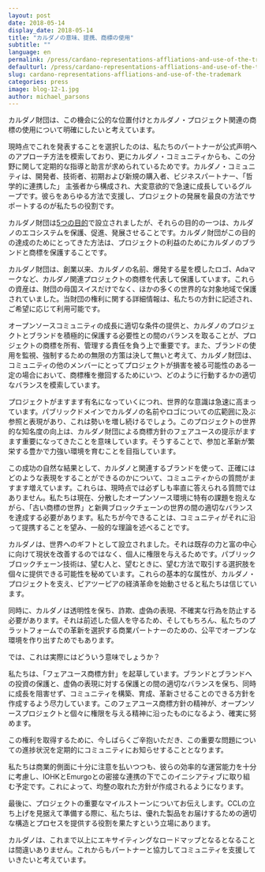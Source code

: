 ```yaml
---
layout: post
date: 2018-05-14
display_date: 2018-05-14
title: "カルダノの意味、提携、商標の使用"
subtitle: ""
language: en
permalink: /press/cardano-representations-affliations-and-use-of-the-trademark/
defaulturl: /press/cardano-representations-affliations-and-use-of-the-trademark/
slug: cardano-representations-affliations-and-use-of-the-trademark
categories: press
image: blog-12-1.jpg
author: michael_parsons
---
```


カルダノ財団は、この機会に公的な位置付けとカルダノ・プロジェクト関連の商標の使用について明確にしたいと考えています。<!--break-->

現時点でこれを発表することを選択したのは、私たちのパートナーが公式声明へのアプローチ方法を模索しており、更にカルダノ・コミュニティからも、この分野に関して定期的な指導と助言が求められているためです。カルダノ・コミュニティは、開発者、技術者、初期および新規の購入者、ビジネスパートナー、「哲学的に連携した」 主張者から構成され、大変意欲的で急速に成長しているグループです。彼らをあらゆる方法で支援し、プロジェクトの発展を最良の方法でサポートするのが私たちの役割です。

カルダノ財団は[5つの目的](https://cardanofoundation.org/ja/foundation/)で設立されましたが、それらの目的の一つは、カルダノのエコシステムを保護、促進、発展させることです。カルダノ財団がこの目的の達成のためにとってきた方法は、プロジェクトの利益のためにカルダノのブランドと商標を保護することです。

カルダノ財団は、創業以来、カルダノの名前、爆発する星を模したロゴ、Adaマークなど、カルダノ関連プロジェクトの商標を代表して保護しています。これらの資産は、財団の母国スイスだけでなく、ほかの多くの世界的な対象地域で保護されていました。当財団の権利に関する詳細情報は、私たちの方針に記述され、ご希望に応じて利用可能です。


オープンソースコミュニティの成長に適切な条件の提供と、カルダノのプロジェクトとブランドを積極的に保護する必要性との間のバランスを取ることが、プロジェクトの商標を所有、管理する責任を負う上で重要です。また、ブランドの使用を監視、強制するための無限の方策は決して無いと考えて、カルダノ財団は、コミュニティの他のメンバーにとってプロジェクトが損害を被る可能性のある一定の場合において、商標権を撤回するためにいつ、どのように行動するかの適切なバランスを模索しています。

プロジェクトがますます有名になっていくにつれ、世界的な意識は急速に高まっています。パブリックドメインでカルダノの名前やロゴについての広範囲に及ぶ参照と表現があり、これは勢いを増し続けるでしょう。このプロジェクトの世界的な知名度の向上は、カルダノ財団による商標方針のフェアユースの提示がますます重要になってきたことを意味しています。そうすることで、参加と革新が繁栄する豊かで力強い環境を育むことを目指しています。

この成功の自然な結果として、カルダノと関連するブランドを使って、正確にはどのような表現をすることができるのかについて、コミュニティからの質問がますます増えています。これらは、現時点では必ずしも率直に答えられる質問ではありません。私たちは現在、分散したオープンソース環境に特有の課題を抱えながら、「古い商標の世界」と新興ブロックチェーンの世界の間の適切なバランスを達成する必要があります。私たちが今できることは、コミュニティがそれに沿って提携することを望み、一般的な理論を述べることです。

カルダノは、世界へのギフトとして設立されました。それは既存の力と富の中心に向けて現状を改善するのではなく、個人に権限を与えるためです。パブリックブロックチェーン技術は、望む人と、望むときに、望む方法で取引する選択肢を個々に提供できる可能性を秘めています。これらの基本的な属性が、カルダノ・プロジェクトを支え、ピアツーピアの経済革命を始動させると私たちは信じています。

同時に、カルダノは透明性を保ち、詐欺、虚偽の表現、不確実な行為を防止する必要があります。それは前述した個人を守るため、そしてもちろん、私たちのプラットフォームでの革新を選択する商業パートナーのための、公平でオープンな環境を作り出すためでもあります。

では、これは実際にはどういう意味でしょうか？


私たちは、「フェアユース商標方針」を起草しています。ブランドとブランドへの投資の保護と、虚偽の表現に対する保護との間の適切なバランスを保ち、同時に成長を阻害せず、コミュニティを構築、育成、革新させることのできる方針を作成するよう尽力しています。このフェアユース商標方針の精神が、オープンソースプロジェクトと個々に権限を与える精神に沿ったものになるよう、確実に努めます。

この権利を取得するために、今しばらくご辛抱いただき、この重要な問題についての進捗状況を定期的にコミュニティにお知らせすることとなります。

私たちは商業的側面に十分に注意を払いつつも、彼らの効率的な運営能力を十分に考慮し、IOHKとEmurgoとの密接な連携の下でこのイニシアティブに取り組む予定です。これによって、均整の取れた方針が作成されるようになります。

最後に、プロジェクトの重要なマイルストーンについてお伝えします。CCLの立ち上げを見据えて準備する際に、私たちは、優れた製品をお届けするための適切な構造とプロセスを提供する役割を果たすという立場にあります。

カルダノは、これまで以上にエキサイティングなロードマップとなるとなることは間違いありません。これからもパートナーと協力してコミュニティを支援していきたいと考えています。